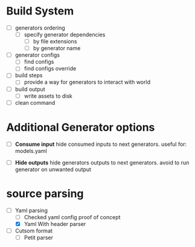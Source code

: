 # Build System
  - [ ] generators ordering
    - [ ] specify generator dependencies
      - [ ] by file extensions
      - [ ] by generator name
  - [ ] generator configs
    - [ ] find configs
    - [ ] find configs override
  - [ ] build steps
    - [ ] provide a way for generators to interact with world
  - [ ] build output
    - [ ] write assets to disk
  - [ ] clean command

# Additional Generator options
  - [ ] **Consume input** hide consumed inputs to next generators. useful for: models.yaml
  - [ ] **Hide outputs** hide generators outputs to next generators. avoid to run generator on unwanted output


# source parsing
- [ ] Yaml parsing
  - [ ] Checked yaml config proof of concept
  - [X] Yaml With header parser
- [ ] Cutsom format
  - [ ] Petit parser
